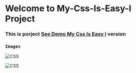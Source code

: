 # Welcome to My-Css-Is-Easy-I Project

<h3> This is porject <a href="https://css-easy-li.netlify.app">See Demo My Css Is Easy I</a> version </h3>

### `Images`

![CSS](https://github.com/beknurmaxalbayev/My-Css-Is-Easy-I/blob/main/css%20png/css.png?raw=true)

![CSS](https://github.com/beknurmaxalbayev/My-Css-Is-Easy-I/blob/main/css%20png/css1.png?raw=true)
